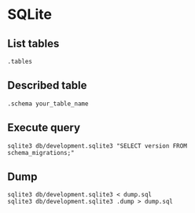 # SQLite

## List tables

    .tables

## Described table

    .schema your_table_name

## Execute query

    sqlite3 db/development.sqlite3 "SELECT version FROM schema_migrations;"

## Dump

    sqlite3 db/development.sqlite3 < dump.sql
    sqlite3 db/development.sqlite3 .dump > dump.sql
